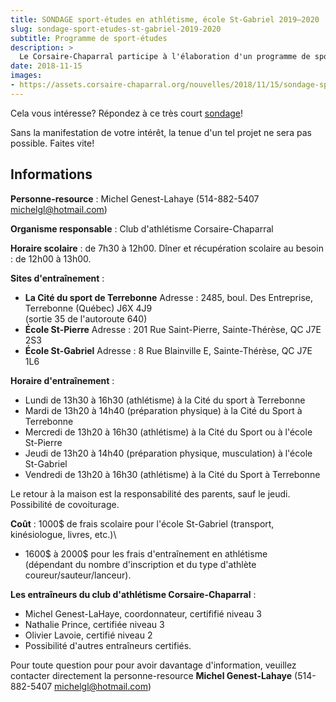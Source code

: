 ```yaml
---
title: SONDAGE sport-études en athlétisme, école St-Gabriel 2019–2020
slug: sondage-sport-etudes-st-gabriel-2019-2020
subtitle: Programme de sport-études
description: >
  Le Corsaire-Chaparral participe à l'élaboration d'un programme de sports-études en athlétisme à l'école secondaire Saint-Gabriel en septembre 2019.
date: 2018-11-15
images:
- https://assets.corsaire-chaparral.org/nouvelles/2018/11/15/sondage-sport-etudes-st-gabriel-2019-2020/athlete-coch-depart.jpg
---
```


Cela vous intéresse? Répondez à ce très court [sondage](https://campagnes.corsaire-chaparral.org/sondage-sport-etudes-st-gabriel-2019-2020)!

Sans la manifestation de votre intérêt, la tenue d'un tel projet ne sera
pas possible. Faites vite!

## Informations

**Personne-resource** : Michel Genest-Lahaye (514-882-5407
<michelgl@hotmail.com>)

**Organisme responsable** : Club d'athlétisme Corsaire-Chaparral

**Horaire scolaire** : de 7h30 à 12h00. Dîner et récupération scolaire
au besoin : de 12h00 à 13h00.

**Sites d'entraînement** :

-   **La Cité du sport de Terrebonne**
    Adresse : 2485, boul. Des Entreprise, Terrebonne (Québec) J6X 4J9\
    (sortie 35 de l'autoroute 640)
-   **École St-Pierre**
    Adresse : 201 Rue Saint-Pierre, Sainte-Thérèse, QC J7E 2S3
-   **École St-Gabriel**
    Adresse : 8 Rue Blainville E, Sainte-Thérèse, QC J7E 1L6

**Horaire d'entraînement** :

-   Lundi de 13h30 à 16h30 (athlétisme) à la Cité du sport à Terrebonne
-   Mardi de 13h20 à 14h40 (préparation physique) à la Cité du Sport à
    Terrebonne
-   Mercredi de 13h20 à 16h30 (athlétisme) à la Cité du Sport ou à
    l'école St-Pierre
-   Jeudi de 13h20 à 14h40 (préparation physique, musculation) à l'école
    St-Gabriel
-   Vendredi de 13h20 à 16h30 (athlétisme) à la Cité du Sport à
    Terrebonne

Le retour à la maison est la responsabilité des parents, sauf le jeudi.
Possibilité de covoiturage.

**Coût** : 1000$ de frais scolaire pour l'école St-Gabriel (transport,
kinésiologue, livres, etc.)\
+ 1600$ à 2000$ pour les frais d'entraînement en athlétisme\
(dépendant du nombre d'inscription et du type d'athlète\
coureur/sauteur/lanceur).

**Les entraîneurs du club d'athlétisme Corsaire-Chaparral** :

-   Michel Genest-LaHaye, coordonnateur, certififié niveau 3
-   Nathalie Prince, certifiée niveau 3
-   Olivier Lavoie, certifié niveau 2
-   Possibilité d'autres entraîneurs certifiés.

Pour toute question pour pour avoir davantage d'information, veuillez contacter directement la personne-resource **Michel Genest-Lahaye** (514-882-5407 <michelgl@hotmail.com>)
